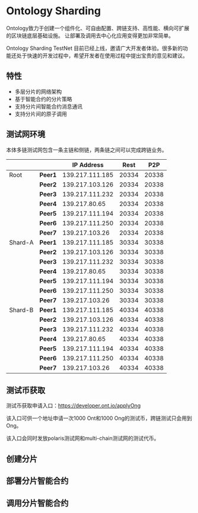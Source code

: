 
# Ontology Sharding

Ontology致力于创建一个组件化、可自由配置、跨链支持、高性能、横向可扩展的区块链底层基础设施。 让部署及调用去中心化应用变得更加非常简单。

Ontology Sharding TestNet 目前已经上线，邀请广大开发者体验。很多新的功能还处于快速的开发过程中，希望开发者在使用过程中提出宝贵的意见和建议。

## 特性

- 多层分片的网络架构
- 基于智能合约的分片策略
- 支持分片间智能合约消息通讯
- 支持分片间的原子调用


## 测试网环境

本体多链测试网包含一条主链和侧链，两条链之间可以完成跨链业务。

|         |           | IP Address       | Rest     | P2P   |
| ----    | --------- | ---------------  | -------- | ----- |
| Root    | **Peer1** | 139.217.111.185  | 20334    | 20338 | 
|         | **Peer2** | 139.217.103.126  | 20334    | 20338 | 
|         | **Peer3** | 139.217.111.232  | 20334    | 20338 | 
|         | **Peer4** | 139.217.80.65    | 20334    | 20338 | 
|         | **Peer5** | 139.217.111.194  | 20334    | 20338 | 
|         | **Peer6** | 139.217.111.250  | 20334    | 20338 | 
|         | **Peer7** | 139.217.103.26   | 20334    | 20338 | 
| Shard-A | **Peer1** | 139.217.111.185  | 30334    | 30338 | 
|         | **Peer2** | 139.217.103.126  | 30334    | 30338 | 
|         | **Peer3** | 139.217.111.232  | 30334    | 30338 | 
|         | **Peer4** | 139.217.80.65    | 30334    | 30338 | 
|         | **Peer5** | 139.217.111.194  | 30334    | 30338 | 
|         | **Peer6** | 139.217.111.250  | 30334    | 30338 | 
|         | **Peer7** | 139.217.103.26   | 30334    | 30338 | 
| Shard-B | **Peer1** | 139.217.111.185  | 40334    | 40338 | 
|         | **Peer2** | 139.217.103.126  | 40334    | 40338 | 
|         | **Peer3** | 139.217.111.232  | 40334    | 40338 | 
|         | **Peer4** | 139.217.80.65    | 40334    | 40338 | 
|         | **Peer5** | 139.217.111.194  | 40334    | 40338 | 
|         | **Peer6** | 139.217.111.250  | 40334    | 40338 | 
|         | **Peer7** | 139.217.103.26   | 40334    | 40338 | 


## 测试币获取

测试币获取申请入口：https://developer.ont.io/applyOng

该入口可供一个地址申请一次1000 Ont和1000 Ong的测试币，跨链测试只会用到Ong。

该入口会同时发放polaris测试网和multi-chain测试网的测试代币。

## 创建分片




## 部署分片智能合约





## 调用分片智能合约





